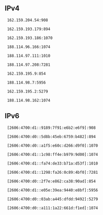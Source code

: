 ## IPv4
```
 162.159.204.54:908
```
```
 162.159.193.179:894
```
```
 162.159.193.186:1070
```
```
 188.114.96.166:1074
```
```
 188.114.97.111:1010
```
```
 188.114.97.208:7281
```
```
 162.159.195.9:854
```
```
 188.114.98.7:5956
```
```
 162.159.195.2:5279
```
```
 188.114.98.162:1074
```

## IPv6
```
 [2606:4700:d1::9189:7f91:e6b2:e6f9]:908
```
```
 [2606:4700:d0::5d8b:45eb:6759:b482]:894
```
```
 [2606:4700:d0::a1f5:e60c:d266:d9f0]:1070
```
```
 [2606:4700:d1::1c98:ff4e:b979:9d00]:1074
```
```
 [2606:4700:d1::fa74:de33:b71a:d53f]:1010
```
```
 [2606:4700:d1::1298:fa26:0c89:4bf0]:7281
```
```
 [2606:4700:d0::2f7e:e862:ca38:90ad]:854
```
```
 [2606:4700:d1::e05e:39ea:9440:e8bf]:5956
```
```
 [2606:4700:d0::03ab:a445:dfdd:9492]:5279
```
```
 [2606:4700:d0::a111:1a22:661d:f1ed]:1074
```

